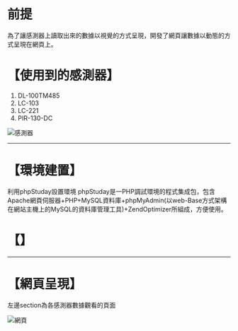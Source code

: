 # 前提
為了讓感測器上讀取出來的數據以視覺的方式呈現，開發了網頁讓數據以動態的方式呈現在網頁上。

# 【使用到的感測器】

  1. DL-100TM485
  2. LC-103
  3. LC-221
  4. PIR-130-DC

![感測器](https://user-images.githubusercontent.com/58096503/232536409-2ab20fbe-f7e1-4b86-90a9-e90b66522b5f.PNG)

---

# 【環境建置】

利用phpStuday設置環境
phpStuday是一PHP調試環境的程式集成包，包含Apache網頁伺服器+PHP+MySQL資料庫+phpMyAdmin(以web-Base方式架構在網站主機上的MySQL的資料庫管理工具)+ZendOptimizer所組成，方便使用。

# 【】

---
# 【網頁呈現】

左邊section為各感測器數據觀看的頁面

![網頁](https://user-images.githubusercontent.com/58096503/232537986-d8a6f044-c735-4cf9-904a-b807dc0e1ec6.png)

